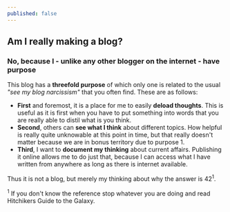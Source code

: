 ```yaml
---
published: false
---
```

## Am I really making a blog? 
### No, because I - unlike any other blogger on the internet - have purpose

This blog has a **threefold purpose** of which only one is related to the usual _"see my blog narcissism"_ that you often find. These are as follows: 
- **First** and foremost, it is a place for me to easily **deload thoughts**. This is useful as it is first when you have to put something into words that you are really able to distil what is you think. 
- **Second**, others can **see what I think** about different topics. How helpful is really quite unknowable at this point in time, but that really doesn't matter because we are in bonus territory due to purpose 1.
- **Third**, I want to **document my thinking** about current affairs. Publishing it online allows me to do just that, because I can access what I have written from anywhere as long as there is internet available.

Thus it is not a blog, but merely my thinking about why the answer is 42<sup>1</sup>.

<sup>1</sup> If you don't know the reference stop whatever you are doing and read Hitchikers Guide to the Galaxy.
